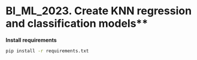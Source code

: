 # BI_ML_2023. Create KNN regression and classification models**

**Install requirements**
~~~sh
pip install -r requirements.txt
~~~
